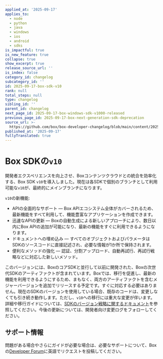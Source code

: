 ```yaml
---
applied_at: '2025-09-17'
applies_to:
  - node
  - python
  - java
  - windows
  - ios
  - android
  - sdks
is_impactful: true
is_new_feature: true
collapse: true
show_excerpt: true
release_source_url: ''
is_index: false
category_id: changelog
subcategory_id: ''
id: 2025-09-17-box-sdk-v10
rank: null
total_steps: null
type: changelog
sibling_id: ''
parent_id: changelog
next_page_id: 2025-09-17-box-windows-sdk-v1000-released
previous_page_id: 2025-09-17-box-next-generation-sdk-deprecation
source_url: >-
  https://github.com/box/box-developer-changelog/blob/main/content/2025/09-17-box-sdk-v10.md
published_at: '2025-09-17'
fullyTranslated: true
---
```

# Box SDKの`v10`

開発者エクスペリエンスを向上させ、Boxコンテンツクラウドとの統合を効率化する、Box SDK `v10`を導入しました。現在は各SDKで個別のブランチとして利用可能な`v10`が、最終的にメインブランチになります。

<!-- more -->

`v10`の新機能:

* APIの全面的なサポート — Box APIエコシステム全体がカバーされるため、最新機能をすべて利用して、機能豊富なアプリケーションを作成できます。
* 迅速なAPIの更新 — Boxの自動生成による新しいアプローチにより、数日以内にBox APIの追加が可能になり、最新の機能をすぐに利用できるようになります。
* ドキュメントへの埋め込み — すべてのオブジェクトおよびパラメータはSDKのソースコードに直接記述され、必要な情報が1か所で保持されます。
* 便利なメソッドの強化 — 認証、分割アップロード、自動再試行、再試行戦略などに対応した新しいメソッド。

このバージョンには、BoxのコアSDKと並行して以前に開発された、Boxの次世代SDKのアーティファクトが含まれています。Boxでは、移行を促進し、最新の機能を利用できるようにするため、まもなく、両方のアーティファクトを含むメジャーバージョンを追加でリリースする予定です。すぐに対応する必要はありません。現在のSDKのバージョンを使用している場合、既存のコードは、変更しなくても引き続き動作します。ただし、`v10`への移行には重大な変更が伴います。詳細や移行ガイドについては、[SDKのバージョン戦略に関するドキュメント][versioning]を参照してください。今後の更新については、開発者向け変更ログをフォローしてください。

## サポート情報

問題がある場合やさらにガイドが必要な場合は、必要なサポートについて、Boxの[Developer Forum][2]に英語でリクエストを投稿してください。

[versioning]: https://developer.box.com/guides/tooling/sdks/sdk-versioning

[2]: https://community.box.com/
